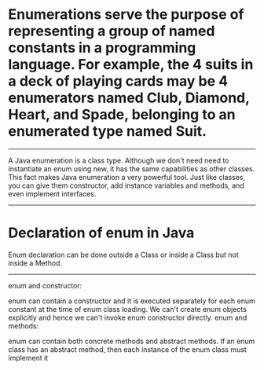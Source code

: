<h1>Enumerations serve the purpose of representing a group of named constants in a programming language. For example, the 4 suits in a deck of playing cards may be 4 enumerators named Club, Diamond, Heart, and Spade, belonging to an enumerated type named Suit. </h1>
<hr>
A Java enumeration is a class type. Although we don't need need to instantiate an enum using new, it has the same capabilities as other classes. This fact makes Java enumeration a very powerful tool. Just like classes, you can give them constructor, add instance variables and methods, and even implement interfaces.
<hr>
<div><h1>Declaration of enum in Java</h1>Enum declaration can be done outside a Class or inside a Class but not inside a Method.</div>
<hr>


enum and constructor:  

enum can contain a constructor and it is executed separately for each enum constant at the time of enum class loading.
We can't create enum objects explicitly and hence we can't invoke enum constructor directly.
enum and methods:  

enum can contain both concrete methods and abstract methods. If an enum class has an abstract method, then each instance of the enum class must implement it
